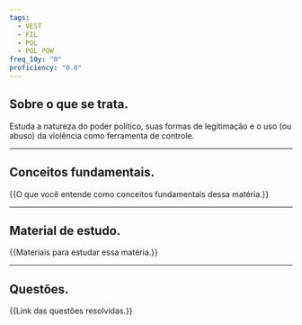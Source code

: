 ```yaml
---
tags:
  - VEST
  - FIL
  - POL
  - POL_POW
freq_10y: "0"
proficiency: "0.0"
---
```

## Sobre o que se trata.

Estuda a natureza do poder político, suas formas de legitimação e o uso (ou abuso) da violência como ferramenta de controle.

--- 
## Conceitos fundamentais.

{{O que você entende como conceitos fundamentais dessa matéria.}}

---
## Material de estudo.

{{Materiais para estudar essa matéria.}}

--- 
## Questões.

{{Link das questões resolvidas.}}